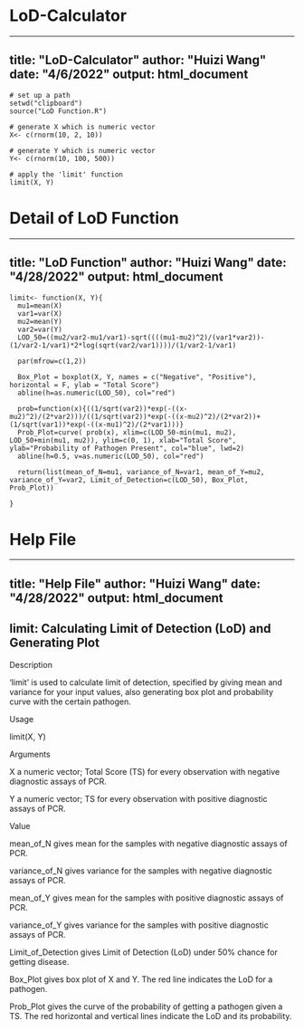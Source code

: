 # LoD-Calculator
---
title: "LoD-Calculator"
author: "Huizi Wang"
date: "4/6/2022"
output: html_document
---


```{r}
# set up a path
setwd("clipboard")
source("LoD Function.R")

# generate X which is numeric vector
X<- c(rnorm(10, 2, 10))

# generate Y which is numeric vector
Y<- c(rnorm(10, 100, 500))

# apply the 'limit' function
limit(X, Y)
```


# Detail of LoD Function 
---
title: "LoD Function"
author: "Huizi Wang"
date: "4/28/2022"
output: html_document
---


```{r}
limit<- function(X, Y){
  mu1=mean(X)
  var1=var(X)
  mu2=mean(Y)
  var2=var(Y)
  LOD_50=((mu2/var2-mu1/var1)-sqrt((((mu1-mu2)^2)/(var1*var2))-(1/var2-1/var1)*2*log(sqrt(var2/var1))))/(1/var2-1/var1)
  
  par(mfrow=c(1,2))
  
  Box_Plot = boxplot(X, Y, names = c("Negative", "Positive"), horizontal = F, ylab = "Total Score")
  abline(h=as.numeric(LOD_50), col="red")
  
  prob=function(x){((1/sqrt(var2))*exp(-((x-mu2)^2)/(2*var2)))/((1/sqrt(var2))*exp(-((x-mu2)^2)/(2*var2))+(1/sqrt(var1))*exp(-((x-mu1)^2)/(2*var1)))}
  Prob_Plot=curve( prob(x), xlim=c(LOD_50-min(mu1, mu2), LOD_50+min(mu1, mu2)), ylim=c(0, 1), xlab="Total Score", ylab="Probability of Pathogen Present", col="blue", lwd=2)
  abline(h=0.5, v=as.numeric(LOD_50), col="red")
  
  return(list(mean_of_N=mu1, variance_of_N=var1, mean_of_Y=mu2, variance_of_Y=var2, Limit_of_Detection=c(LOD_50), Box_Plot, Prob_Plot))
  
}
```


# Help File
---
title: "Help File"
author: "Huizi Wang"
date: "4/28/2022"
output: html_document
---


## limit: Calculating Limit of Detection (LoD) and Generating Plot

Description

‘limit’ is used to calculate limit of detection, specified by giving mean and variance for your input values, also generating box plot and probability curve with the certain pathogen. 


Usage

limit(X, Y)           


Arguments

X                                a numeric vector; Total Score (TS) for every observation with negative         
                                 diagnostic assays of PCR.                                             

Y                                a numeric vector; TS for every observation with positive diagnostic 
                                 assays of PCR.
                                              
Value

mean_of_N                        gives mean for the samples with negative diagnostic assays of PCR.
 
variance_of_N                    gives variance for the samples with negative diagnostic assays of PCR.

mean_of_Y                        gives mean for the samples with positive diagnostic assays of PCR.

variance_of_Y                    gives variance for the samples with positive diagnostic assays of PCR.

Limit_of_Detection               gives Limit of Detection (LoD) under 50% chance for getting disease.                         

Box_Plot                         gives box plot of X and Y. The red line indicates the LoD for a pathogen.
                                             
Prob_Plot                        gives the curve of the probability of getting a pathogen given a TS. The 
                                 red horizontal and vertical lines indicate the LoD and its probability. 


